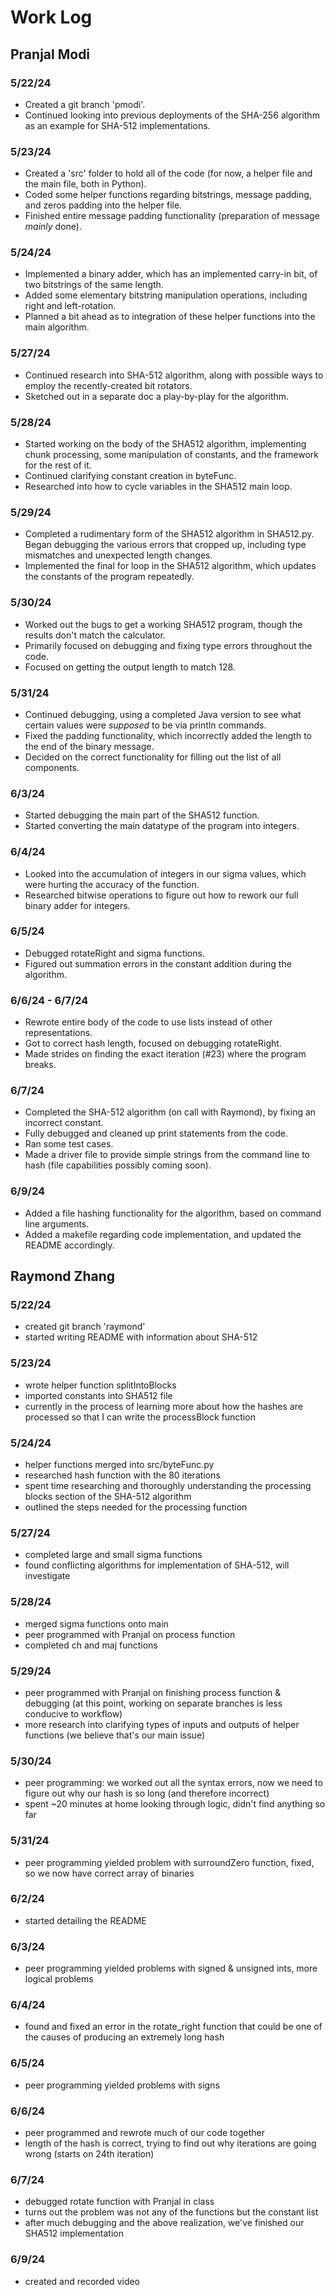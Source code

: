 # Work Log

## Pranjal Modi

### 5/22/24

- Created a git branch 'pmodi'.
- Continued looking into previous deployments of the SHA-256 algorithm as an example for SHA-512 implementations.

### 5/23/24

- Created a 'src' folder to hold all of the code (for now, a helper file and the main file, both in Python).
- Coded some helper functions regarding bitstrings, message padding, and zeros padding into the helper file.
- Finished entire message padding functionality (preparation of message *mainly* done).

### 5/24/24

- Implemented a binary adder, which has an implemented carry-in bit, of two bitstrings of the same length.
- Added some elementary bitstring manipulation operations, including right and left-rotation.
- Planned a bit ahead as to integration of these helper functions into the main algorithm.

### 5/27/24

- Continued research into SHA-512 algorithm, along with possible ways to employ the recently-created bit rotators.
- Sketched out in a separate doc a play-by-play for the algorithm.

### 5/28/24

- Started working on the body of the SHA512 algorithm, implementing chunk processing, some manipulation of constants, and the framework for the rest of it.
- Continued clarifying constant creation in byteFunc.
- Researched into how to cycle variables in the SHA512 main loop.

### 5/29/24

- Completed a rudimentary form of the SHA512 algorithm in SHA512.py. Began debugging the various errors that cropped up, including type mismatches and unexpected length changes.
- Implemented the final for loop in the SHA512 algorithm, which updates the constants of the program repeatedly.

### 5/30/24

- Worked out the bugs to get a working SHA512 program, though the results don't match the calculator.
- Primarily focused on debugging and fixing type errors throughout the code.
- Focused on getting the output length to match 128.

### 5/31/24

- Continued debugging, using a completed Java version to see what certain values were *supposed* to be via println commands.
- Fixed the padding functionality, which incorrectly added the length to the end of the binary message.
- Decided on the correct functionality for filling out the list of all components.

### 6/3/24

- Started debugging the main part of the SHA512 function.
- Started converting the main datatype of the program into integers.

### 6/4/24

- Looked into the accumulation of integers in our sigma values, which were hurting the accuracy of the function.
- Researched bitwise operations to figure out how to rework our full binary adder for integers.

### 6/5/24

- Debugged rotateRight and sigma functions.
- Figured out summation errors in the constant addition during the algorithm.

### 6/6/24 - 6/7/24

- Rewrote entire body of the code to use lists instead of other representations.
- Got to correct hash length, focused on debugging rotateRight.
- Made strides on finding the exact iteration (#23) where the program breaks.

### 6/7/24

- Completed the SHA-512 algorithm (on call with Raymond), by fixing an incorrect constant.
- Fully debugged and cleaned up print statements from the code.
- Ran some test cases.
- Made a driver file to provide simple strings from the command line to hash (file capabilities possibly coming soon).

### 6/9/24

- Added a file hashing functionality for the algorithm, based on command line arguments.
- Added a makefile regarding code implementation, and updated the README accordingly.

## Raymond Zhang

### 5/22/24

- created git branch 'raymond'
- started writing README with information about SHA-512

### 5/23/24

- wrote helper function splitIntoBlocks
- imported constants into SHA512 file
- currently in the process of learning more about how the hashes are processed so that I can write the processBlock function

### 5/24/24

- helper functions merged into src/byteFunc.py
- researched hash function with the 80 iterations
- spent time researching and thoroughly understanding the processing blocks section of the SHA-512 algorithm
- outlined the steps needed for the processing function

### 5/27/24

- completed large and small sigma functions
- found conflicting algorithms for implementation of SHA-512, will investigate

### 5/28/24

- merged sigma functions onto main
- peer programmed with Pranjal on process function
- completed ch and maj functions

### 5/29/24

- peer programmed with Pranjal on finishing process function & debugging (at this point, working on separate branches is less conducive to workflow)
- more research into clarifying types of inputs and outputs of helper functions (we believe that's our main issue)

### 5/30/24 

- peer programming: we worked out all the syntax errors, now we need to figure out why our hash is so long (and therefore incorrect)
- spent ~20 minutes at home looking through logic, didn't find anything so far

### 5/31/24 

- peer programming yielded problem with surroundZero function, fixed, so we now have correct array of binaries

### 6/2/24

- started detailing the README

### 6/3/24

- peer programming yielded problems with signed & unsigned ints, more logical problems

### 6/4/24

- found and fixed an error in the rotate_right function that could be one of the causes of producing an extremely long hash

### 6/5/24

- peer programming yielded problems with signs

### 6/6/24

- peer programmed and rewrote much of our code together
- length of the hash is correct, trying to find out why iterations are going wrong (starts on 24th iteration)

### 6/7/24

- debugged rotate function with Pranjal in class
- turns out the problem was not any of the functions but the constant list
- after much debugging and the above realization, we've finished our SHA512 implementation

### 6/9/24

- created and recorded video
